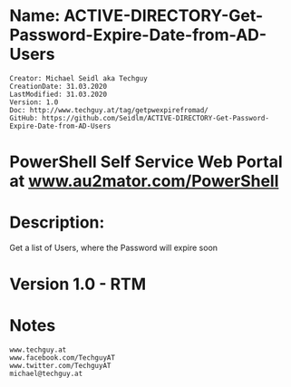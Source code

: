 # Name: ACTIVE-DIRECTORY-Get-Password-Expire-Date-from-AD-Users
    Creator: Michael Seidl aka Techguy
    CreationDate: 31.03.2020
    LastModified: 31.03.2020
    Version: 1.0
    Doc: http://www.techguy.at/tag/getpwexpirefromad/ 
    GitHub: https://github.com/Seidlm/ACTIVE-DIRECTORY-Get-Password-Expire-Date-from-AD-Users

# PowerShell Self Service Web Portal at www.au2mator.com/PowerShell

# Description: 
Get a list of Users, where the Password will expire soon

# Version 1.0 - RTM

# Notes
    www.techguy.at
    www.facebook.com/TechguyAT
    www.twitter.com/TechguyAT
    michael@techguy.at
